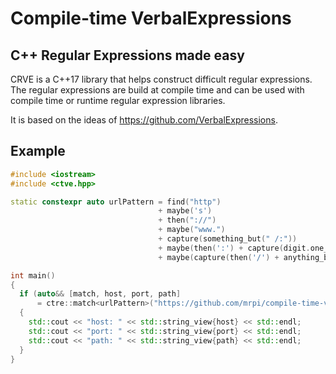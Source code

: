 # Compile-time VerbalExpressions

## C++ Regular Expressions made easy

CRVE is a C++17 library that helps construct difficult regular expressions.
The regular expressions are build at compile time and can be used with compile time or runtime regular expression libraries.

It is based on the ideas of https://github.com/VerbalExpressions.

## Example

```c++
#include <iostream>
#include <ctve.hpp>

static constexpr auto urlPattern = find("http")
                                 + maybe('s')
                                 + then("://")
                                 + maybe("www.")
                                 + capture(something_but(" /:"))
                                 + maybe(then(':') + capture(digit.one_or_more()))
                                 + maybe(capture(then('/') + anything_but(' ')));

int main()
{
  if (auto&& [match, host, port, path] 
      = ctre::match<urlPattern>("https://github.com/mrpi/compile-time-verbal-expressions"))
  {
    std::cout << "host: " << std::string_view{host} << std::endl;
    std::cout << "port: " << std::string_view{port} << std::endl;
    std::cout << "path: " << std::string_view{path} << std::endl;
  }
}
```
